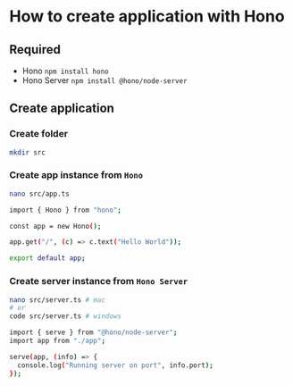 # How to create application with Hono

## Required
- Hono  `npm install hono`
- Hono Server `npm install @hono/node-server`

## Create application
### Create folder
```bash
mkdir src
```
### Create app instance from `Hono`
```bash
nano src/app.ts
```
```bash
import { Hono } from "hono";

const app = new Hono();

app.get("/", (c) => c.text("Hello World"));

export default app;
```
### Create server instance from `Hono Server`
```bash
nano src/server.ts # mac
# or
code src/server.ts # windows
```
```bash
import { serve } from "@hono/node-server";
import app from "./app";

serve(app, (info) => {
  console.log("Running server on port", info.port);
});
```
